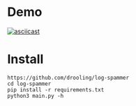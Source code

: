 # Demo
[![asciicast](https://asciinema.org/a/497554.svg)](https://asciinema.org/a/497554)

# Install

```
https://github.com/drooling/log-spammer
cd log-spammer
pip install -r requirements.txt
python3 main.py -h
```
